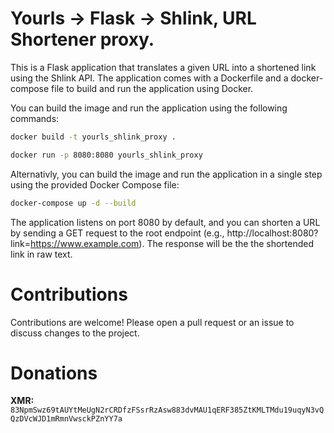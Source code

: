 # Yourls -> Flask -> Shlink, URL Shortener proxy.

This is a Flask application that translates a given URL into a shortened link using the Shlink API. The application comes with a Dockerfile and a docker-compose file to build and run the application using Docker.


You can build the image and run the application using the following commands:

```bash
docker build -t yourls_shlink_proxy .

docker run -p 8080:8080 yourls_shlink_proxy
```

Alternativly, you can build the image and run the application in a single step using the provided Docker Compose file:
```bash
docker-compose up -d --build
```

The application listens on port 8080 by default, and you can shorten a URL by sending a GET request to the root endpoint (e.g., http://localhost:8080?link=https://www.example.com). The response will be the the shortended link in raw text.


# Contributions

Contributions are welcome! Please open a pull request or an issue to discuss changes to the project.


# Donations

**XMR:**
`83NpmSwz69tAUYtMeUgN2rCRDfzFSsrRzAsw883dvMAU1qERF385ZtKMLTMdu19uqyN3vQQzDVcWJD1mRmnVwsckPZnYY7a`